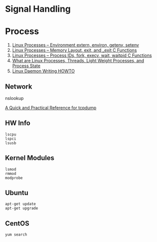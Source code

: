 # Signal Handling

# Process
1. [Linux Processes – Environment extern, environ, getenv, setenv](http://www.thegeekstuff.com/2012/03/linux-processes-environment/)
2. [Linux Processes – Memory Layout, exit, and _exit C Functions](http://www.thegeekstuff.com/2012/03/linux-processes-memory-layout/)
3. [Linux Processes – Process IDs, fork, execv, wait, waitpid C Functions](http://www.thegeekstuff.com/2012/03/c-process-control-functions/)
4. [What are Linux Processes, Threads, Light Weight Processes, and Process State](http://www.thegeekstuff.com/2013/11/linux-process-and-threads/)
5. [Linux Daemon Writing HOWTO](http://www.netzmafia.de/skripten/unix/linux-daemon-howto.html)


## Network
nslookup

[A Quick and Practical Reference for tcpdump](http://bencane.com/2014/10/13/quick-and-practical-reference-for-tcpdump/)

## HW Info
```
lscpu
lspci
lsusb
```

## Kernel Modules
```
lsmod
rmmod
modprobe
```

## Ubuntu
```
apt-get update
apt-get upgrade
```

## CentOS

```
yum search
```
